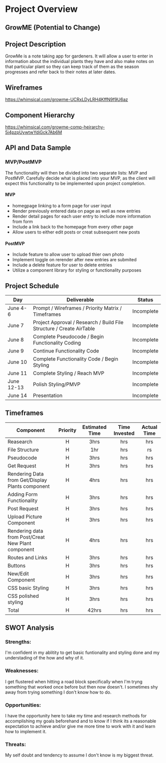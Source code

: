 # Project Overview

## GrowME (Potential to Change)


## Project Description
GrowMe is a note taking app for gardeners. It will allow a user to enter in information about the individual plants they have and also make notes on that particular plant so they can keep track of them as the season progresses and refer back to their notes at later dates.

## Wireframes

https://whimsical.com/growme-UCRxLDyLRH4KffN9f9U6az

## Component Hierarchy

https://whimsical.com/growme-comp-heirarchy-5i4pzpUywtwYdiGck7Ab6M

## API and Data Sample





### MVP/PostMVP

The functionality will then be divided into two separate lists: MVP and PostMVP.  Carefully decide what is placed into your MVP, as the client will expect this functionality to be implemented upon project completion.  

#### MVP 


- homegpage linking to a form page for user input
- Render previously entered data on page as well as new entries
- Render detail pages for each user entry to include more information from form
- Include a link back to the homepage from every other page
- Allow users to either edit posts or creat subsequent new posts

#### PostMVP  

- Include feature to allow user to upload thier own photo
- Implement toggle on rerender after new entries are submited
- Include a delete feature for user to delete entries
- Utilize a component library for styling or functionality purposes

## Project Schedule


|  Day | Deliverable | Status
|---|---| ---|
|June 4-6| Prompt / Wireframes / Priority Matrix / Timeframes | Incomplete
|June   7| Project Approval / Research / Build File Structure / Create AirTable| Incomplete
|June   8| Complete Pseudocode / Begin Functionality Coding| Incomplete
|June   9| Continue Functionality Code | Incomplete
|June  10| Complete Functionality Code / Begin Styling | Incomplete
|June  11| Complete Styling / Reach MVP | Incomplete
|June  12-13| Polish Styling/PMVP | Incomplete
|June  14| Presentation| Incomplete

## Timeframes


| Component | Priority | Estimated Time | Time Invested | Actual Time |
| --- | :---: |  :---: | :---: | :---: |
| Reasearch  | H | 3hrs| hrs | hrs |
| File Structure | H | 1hr| hrs | rs |
| Pseudocode | H | 3hrs| hrs | hrs |
| Get Request | H | 3hrs| hrs | hrs |
| Rendering Data from Get/Display Plants component  | H | 4hrs| hrs | hrs |
| Adding Form Functionality | H | 3hrs| hrs | hrs |
| Post Request | H | 3hrs| hrs | hrs |
| Upload Picture Component | H | 3hrs| hrs | hrs |
| Rendering data from Post/Creat New Plant component | H | 4hrs| hrs | hrs |
| Routes and Links| H | 3hrs| hrs | hrs |
| Buttons | H | 3hrs| hrs | hrs |
| New/Edit Component | H | 3hrs| hrs | hrs |
| CSS basic Styling | H | 3hrs| hrs | hrs |
| CSS polished styling | H | 3hrs| hrs | hrs |
| Total | H | 42hrs| hrs | hrs |

## SWOT Analysis

### Strengths:
I'm confident in my ablitity to get basic funtionality and styling done and my understading of the how and why of it.

### Weaknesses:
I get flustered when hitting a road block specifically when I'm tryng something that worked once before but then now doesn't. I sometimes shy away from trying something I don't know how to do.

### Opportunities:
I have the opportunity here to take my time and research methods for accomplishing my goals beforehand and to know if I think its a reasonable expectation to achieve and/or give me more time to work with it and learn how to implement it.

### Threats:
My self doubt and tendency to assume I don't know is my biggest threat.
